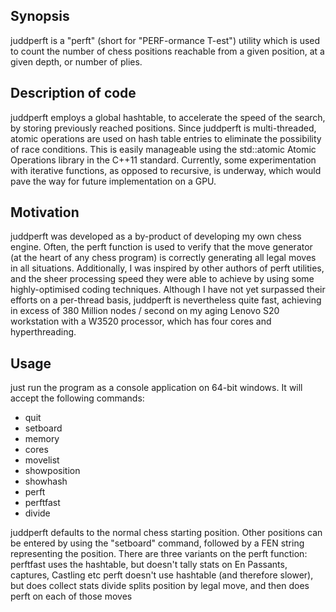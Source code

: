 ## Synopsis
juddperft is a "perft" (short for "PERF-ormance T-est") utility which is used to count the number of chess positions reachable from a given position, at a given depth, or number of plies.

## Description of code
juddperft employs a global hashtable, to accelerate the speed of the search, by storing previously reached positions. Since juddperft is multi-threaded, atomic operations are used on hash table entries to eliminate the possibility of race conditions. This is easily manageable using the std::atomic Atomic Operations library in the C++11 standard. Currently, some experimentation with iterative functions, as opposed to recursive, is underway, which would pave the way for future implementation on a GPU.

## Motivation
juddperft was developed as a by-product of developing my own chess engine. Often, the perft function is used to verify that the move generator (at the heart of any chess program) is correctly generating all legal moves in all situations.
Additionally, I was inspired by other authors of perft utilities, and the sheer processing speed they were able to achieve by using some highly-optimised coding techniques. Although I have not yet surpassed their efforts on a per-thread basis, juddperft is nevertheless quite fast, achieving in excess of 380 Million nodes / second on my aging Lenovo S20 workstation with a W3520 processor, which has four cores and hyperthreading.

## Usage

just run the program as a console application on 64-bit windows. It will accept the following commands:

 * quit
 * setboard
 * memory
 * cores
 * movelist
 * showposition
 * showhash
 * perft
 * perftfast
 * divide

juddperft defaults to the normal chess starting position.
Other positions can be entered by using the "setboard" command, followed by a FEN string representing the position.
There are three variants on the perft function:
perftfast uses the hashtable, but doesn't tally stats on En Passants, captures, Castling etc
perft doesn't use hashtable (and therefore slower), but does collect stats
divide splits position by legal move, and then does perft on each of those moves
